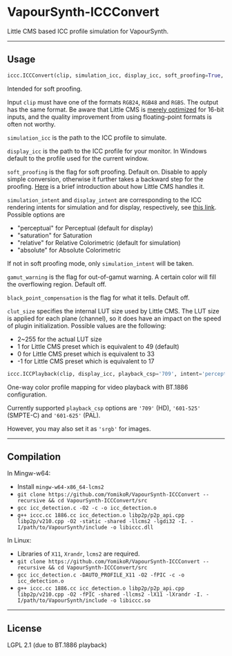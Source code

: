 # VapourSynth-ICCConvert

Little CMS based ICC profile simulation for VapourSynth.

---

## Usage

```python
iccc.ICCConvert(clip, simulation_icc, display_icc, soft_proofing=True, simulation_intent='relative', display_intent='perceptual', gamut_warning=False, black_point_compensation=False, clut_size=49)
```
Intended for soft proofing.

Input `clip` must have one of the formats `RGB24`, `RGB48` and `RGBS`. The output has the same format.
Be aware that Little CMS is [merely optimized](https://www.littlecms.com/plugin/) for 16-bit inputs, and the quality improvement from using floating-point formats is often not worthy.

`simulation_icc` is the path to the ICC profile to simulate.

`display_icc` is the path to the ICC profile for your monitor. In Windows default to the profile used for the current window.

`soft_proofing` is the flag for soft proofing. Default on. Disable to apply simple conversion, otherwise it further takes a backward step for the proofing. [Here](https://sourceforge.net/p/lcms/mailman/message/36783703/) is a brief introduction about how Little CMS handles it.

`simulation_intent` and `display_intent` are corresponding to the ICC rendering intents for simulation and for display, respectively, see [this link](https://helpx.adobe.com/photoshop-elements/kb/color-management-settings-best-print.html#main-pars_header_1). Possible options are
 - "perceptual" for Perceptual (default for display)
 - "saturation" for Saturation
 - "relative"   for Relative Colorimetric (default for simulation)
 - "absolute"   for Absolute Colorimetric

If not in soft proofing mode, only `simulation_intent` will be taken.

`gamut_warning` is the flag for out-of-gamut warning. A certain color will fill the overflowing region. Default off.

`black_point_compensation` is the flag for what it tells. Default off.

`clut_size` specifies the internal LUT size used by Little CMS. The LUT size is applied for each plane (channel), so it does have an impact on the speed of plugin initialization. Possible values are the following:
- 2~255 for the actual LUT size
- 1 for Little CMS preset which is equivalent to 49 (default)
- 0 for Little CMS preset which is equivalent to 33
- -1 for Little CMS preset which is equivalent to 17

```python
iccc.ICCPlayback(clip, display_icc, playback_csp='709', intent='perceptual', clut_size=49)
```
One-way color profile mapping for video playback with BT.1886 configuration.

Currently supported `playback_csp` options are `'709'` (HD), `'601-525'` (SMPTE-C) and `'601-625'` (PAL).

However, you may also set it as `'srgb'` for images.

---

## Compilation

In Mingw-w64:
- Install `mingw-w64-x86_64-lcms2`
- `git clone https://github.com/YomikoR/VapourSynth-ICCConvert --recursive && cd VapourSynth-ICCConvert/src`
- `gcc icc_detection.c -O2 -c -o icc_detection.o`
- `g++ iccc.cc 1886.cc icc_detection.o libp2p/p2p_api.cpp libp2p/v210.cpp -O2 -static -shared -llcms2 -lgdi32 -I. -I/path/to/VapourSynth/include -o libiccc.dll`

In Linux:
- Libraries of `X11`, `Xrandr`, `lcms2` are required.
- `git clone https://github.com/YomikoR/VapourSynth-ICCConvert --recursive && cd VapourSynth-ICCConvert/src`
- `gcc icc_detection.c -DAUTO_PROFILE_X11 -O2 -fPIC -c -o icc_detection.o`
- `g++ iccc.cc 1886.cc icc_detection.o libp2p/p2p_api.cpp libp2p/v210.cpp -O2 -fPIC -shared -llcms2 -lX11 -lXrandr -I. -I/path/to/VapourSynth/include -o libiccc.so`

---

## License

LGPL 2.1 (due to BT.1886 playback)
